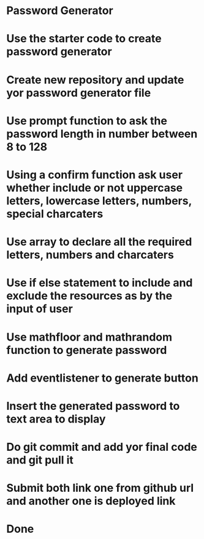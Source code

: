 # Password Generator 
# Use the starter code to create password generator
# Create new repository and update yor password generator file
# Use prompt function to ask the password length in number between 8 to 128
# Using a confirm function ask user whether include or not uppercase letters, lowercase letters, numbers, special charcaters
# Use array to declare all the required letters, numbers and charcaters
# Use if else statement to include and exclude the resources as by the input of user
# Use mathfloor and mathrandom function to generate password
# Add eventlistener to generate button
# Insert the generated password to text area to display
# Do git commit and add yor final code and git pull it
# Submit both link one from github url and another one is deployed link
# Done

